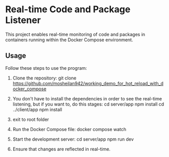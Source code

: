 # Real-time Code and Package Listener

This project enables real-time monitoring of code and packages in containers running within the Docker Compose environment.

## Usage

Follow these steps to use the program:

1. Clone the repository:
   git clone https://github.com/mosheilan942/working_demo_for_hot_reload_with_docker_compose

2. You don't have to install the dependencies in order
   to see the real-time listening, but if you want to,
   do this stages:
     cd server/app
     npm install
     cd ../client/app
     npm install
 3. exit to root folder  

4. Run the Docker Compose file:
  docker compose watch

5. Start the development server:
  cd server/app
  npm run dev

7. Ensure that changes are reflected in real-time.
